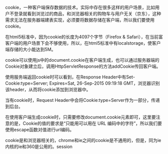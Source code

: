 cookie，一种客户端保存数据的技术。实际中存在很多这样的用户场景，比如用户不登录就看到浏览过的商品，和浏览器相关的购物车与用户无关（京东），这种需求无法在服务器端建表实现，必须要将数据存储在客户端，所以我们要使用cookie。

在html5标准中，因为cookie的长度为4097个字节（Firefox & Safari），在当前富客户端的用户场景下会不够使用，所以，在html5标准中有localstorage，使客户端存储的大小能达到5M。

cookie可以使用js中的document.cookie在客户端生成，也可以通过服务器端的Cookie对象建立后，调用HttpServletResponse的方法addCookie传回客户端。

使用服务端返回cookie时可以看到，在Response Header中有Set-Cookie:type=Server; Expires=Sat, 26-Sep-2015 09:19:18 GMT，浏览器识别该header，从而将cookie添加到浏览器中。

当有cookie时，Request Header中会将Cookie:type=Server作为一部分，传递到后台。

在使用客户端生成cookie时，只需要修改document.cookie元素即可，这里要注意的是，Cookie的值的要求是“只能用可以用在 URL 编码中的字符”，所以我们要使用escape函数对值进行url编码。

cookie是和浏览器相关的，chrome和ie之间的cookie是不通用的，但是，同为ie内核的ie和360是公用的。session

